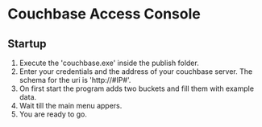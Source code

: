 # Couchbase Access Console

## Startup
1. Execute the 'couchbase.exe' inside the publish folder.
2. Enter your credentials and the address of your couchbase server. The schema for the uri is 'http://#IP#'.
3. On first start the program adds two buckets and fill them with example data.
4. Wait till the main menu appers.
5. You are ready to go.